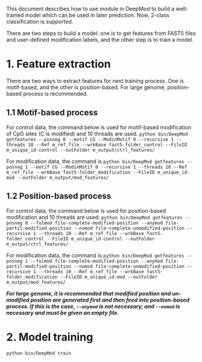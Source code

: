 This document describes how to use module in DeepMod to build a well-trained model which can be used in later prediction. Now, 2-class classification is supported. 

There are two steps to build a model: one is to get features from FAST5 files and user-defined modification labels, and the other step is to train a model.

# 1. Feature extraction
There are two ways to extract features for next training process. One is motif-based, and the other is position-based. For large genome, position-based process is recommended.

## 1.1 Motif-based process
For control data, the command below is used for motif-based modification of CpG sites (C is modified) and 10 threads are used.
`python bin/DeepMod getfeatures --posneg 0 --motif CG --ModinMotif 0 --recursive 1 --threads 10 --Ref m_ref_file --wrkBase fast5-folder_control --FileID m_unique_id-control --outFolder m_output/ctrl_features/`

For modification data, the command is
`python bin/DeepMod getfeatures --posneg 1 --motif CG --ModinMotif 0 --recursive 1 --threads 10 --Ref m_ref_file --wrkBase fast5-folder_modification --FileID m_unique_id-mod --outFolder m_output/mod_features/`

## 1.2 Position-based process
For control data, the command below is used for position-based modification and 10 threads are used.
`python bin/DeepMod getfeatures --posneg 0 --fulmod file-complete-modified-position --anymod file-partil-modified-position --nomod file-complete-unmodified-position --recursive 1 --threads 10 --Ref m_ref_file --wrkBase fast5-folder_control --FileID m_unique_id-control --outFolder m_output/ctrl_features/`

For modification data, the command is
`python bin/DeepMod getfeatures --posneg 1 --fulmod file-complete-modified-position --anymod file-partil-modified-position --nomod file-complete-unmodified-position --recursive 1 --threads 10 --Ref m_ref_file --wrkBase fast5-folder_modification --FileID m_unique_id-mod --outFolder m_output/mod_features/`

***For large genome, it is recommended that modified position and un-modified position are generated first and then feed into position-based process. If this is the case, `--anymod` is not necessary, and `--nomod` is necessary and must be given an empty file.***



# 2. Model training
`python bin/DeepMod train `

